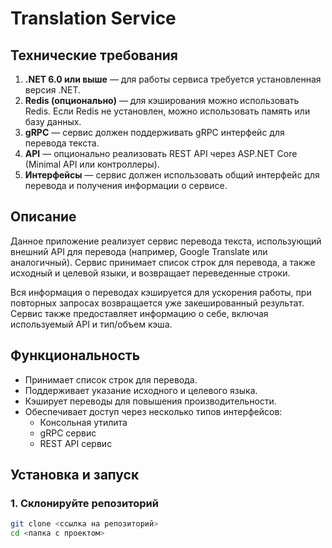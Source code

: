 # Translation Service

## Технические требования

1. **.NET 6.0 или выше** — для работы сервиса требуется установленная версия .NET.
2. **Redis (опционально)** — для кэширования можно использовать Redis. Если Redis не установлен, можно использовать память или базу данных.
3. **gRPC** — сервис должен поддерживать gRPC интерфейс для перевода текста.
4. **API** — опционально реализовать REST API через ASP.NET Core (Minimal API или контроллеры).
5. **Интерфейсы** — сервис должен использовать общий интерфейс для перевода и получения информации о сервисе.

## Описание

Данное приложение реализует сервис перевода текста, использующий внешний API для перевода (например, Google Translate или аналогичный). Сервис принимает список строк для перевода, а также исходный и целевой языки, и возвращает переведенные строки.

Вся информация о переводах кэшируется для ускорения работы, при повторных запросах возвращается уже закешированный результат. Сервис также предоставляет информацию о себе, включая используемый API и тип/объем кэша.

## Функциональность

- Принимает список строк для перевода.
- Поддерживает указание исходного и целевого языка.
- Кэширует переводы для повышения производительности.
- Обеспечивает доступ через несколько типов интерфейсов:
  - Консольная утилита
  - gRPC сервис 
  - REST API сервис 

## Установка и запуск

### 1. Склонируйте репозиторий

```bash
git clone <ссылка на репозиторий>
cd <папка с проектом>
